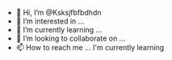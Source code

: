 - 👋 Hi, I’m @Ksksjfbfbdhdn
- 👀 I’m interested in ...
- 🌱 I’m currently learning ...
- 💞️ I’m looking to collaborate on ...
- 📫 How to reach me ...
I'm currently learning
<!---
Ksksjfbfbdhdn/Ksksjfbfbdhdn is a ✨ special ✨ repository because its `README.md` (this file) appears on your GitHub profile.
You can click the Preview link to take a look at your changes.
--->

